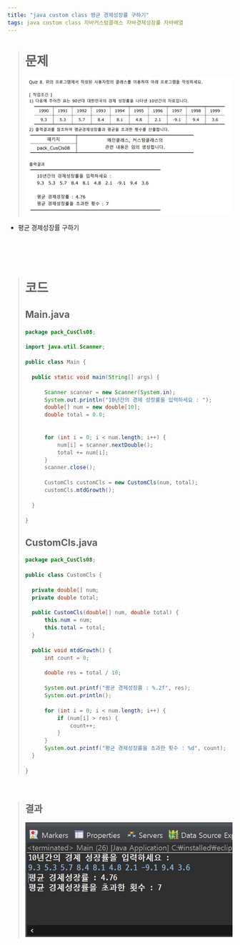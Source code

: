 ```yaml
---
title: "java custom class 평균 경제성장률 구하기"
tags: java custom class 자바커스텀클래스 자바경제성장률 자바배열
---
```


> # 문제
> ![quiz](/assets/images/6.JPG)
- 평균 경제성장률 구하기

<br>
<br>
<br>

> # 코드
> ## Main.java
> ```java
>package pack_CusCls08;
>
>import java.util.Scanner;
>
>public class Main {
>
>	public static void main(String[] args) {
>		
>		Scanner scanner = new Scanner(System.in);
>		System.out.println("10년간의 경제 성장률을 입력하세요 : ");
>		double[] num = new double[10];
>		double total = 0.0;
>	
>		
>		for (int i = 0; i < num.length; i++) {
>			num[i] = scanner.nextDouble();
>			total += num[i];
>		}
>		scanner.close();
>		
>		CustomCls customCls = new CustomCls(num, total);
>		customCls.mtdGrowth();
>
>	}
>
>}
>
>```
> 
> ## CustomCls.java
> ```java
>package pack_CusCls08;
>
>public class CustomCls {
>	
>	private double[] num;
>	private double total;
>
>	public CustomCls(double[] num, double total) {
>		this.num = num;
>		this.total = total;
>	}
>	
>	public void mtdGrowth() {
>		int count = 0;
>		
>		double res = total / 10;
>		
>		System.out.printf("평균 경제성장률 : %.2f", res);
>		System.out.println();
>		
>		for (int i = 0; i < num.length; i++) {
>			if (num[i] > res) {
>				count++;
>			}
>		}
>		System.out.printf("평균 경제성장률을 초과한 횟수 : %d", count);		
>	}
>
>}
>
> ```
<br>

> ## 결과
>![quiz](/assets/images/6-1.JPG)


